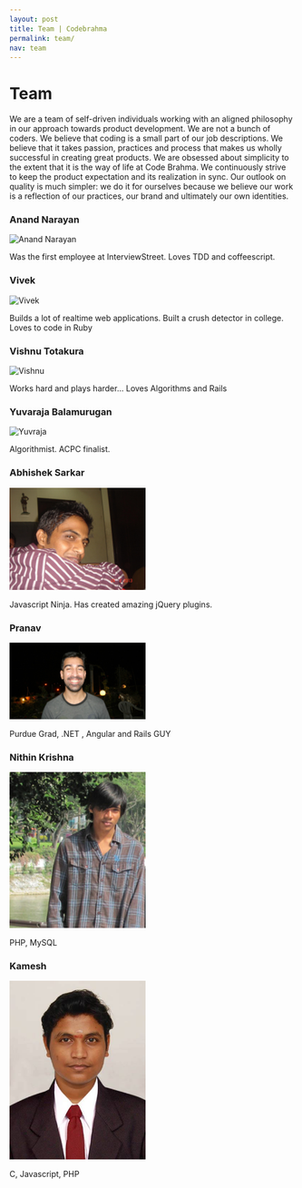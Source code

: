 ```yaml
---
layout: post
title: Team | Codebrahma
permalink: team/
nav: team
---
```


# Team

We are a team of self-driven individuals working with an aligned philosophy in our approach towards product development. We are not a bunch of coders. We believe that coding is a small part of our job descriptions. We believe that it takes passion, practices and process that makes us wholly successful in creating great products. We are obsessed about simplicity to the extent that it is the way of life at Code Brahma. We continuously strive to keep the product expectation and its realization in sync. Our outlook on quality is much simpler: we do it for ourselves because we believe our work is a reflection of our practices, our brand and ultimately our own identities. 

### Anand Narayan

![Anand Narayan](https://secure.gravatar.com/avatar/c0e955262c2f1834df96ac3997e28a4f?s=240&d=https://a248.e.akamai.net/assets.github.com%2Fimages%2Fgravatars%2Fgravatar-user-420.png)

Was the first employee at InterviewStreet. Loves TDD and coffeescript.

### Vivek

![Vivek](https://secure.gravatar.com/avatar/5b803dec9d73e8033db918226564584c?s=240&d=https://a248.e.akamai.net/assets.github.com%2Fimages%2Fgravatars%2Fgravatar-user-420.png)

Builds a lot of realtime web applications. Built a crush detector in college. Loves to code in Ruby

### Vishnu Totakura

![Vishnu](https://secure.gravatar.com/avatar/bcade31197a5623384d853c3c5fac28a?s=240&d=https://a248.e.akamai.net/assets.github.com%2Fimages%2Fgravatars%2Fgravatar-user-420.png)

Works hard and plays harder... Loves Algorithms and Rails

### Yuvaraja Balamurugan

![Yuvraja](https://secure.gravatar.com/avatar/75e8d8becff60d259d65e01582b0d634?s=240&d=https://a248.e.akamai.net/assets.github.com%2Fimages%2Fgravatars%2Fgravatar-user-420.png)

Algorithmist. ACPC finalist. 

### Abhishek Sarkar

<img src="/images/sarka.jpg" alt="Abhishek Sarkar" style="width: 240px;"/>

Javascript Ninja. Has created amazing jQuery plugins.

### Pranav

<img src="/images/pranav.jpg" alt="Pranav Dhar" style="width: 240px;"/>

Purdue Grad, .NET , Angular and Rails GUY

### Nithin Krishna
<img src="/images/nithin.jpg" alt="Nithin Krishna" style="width: 240px;"/>

PHP, MySQL


### Kamesh
<img src="/images/kamesh.jpg" alt="Kamesh" style="width: 240px;"/>

C, Javascript, PHP
